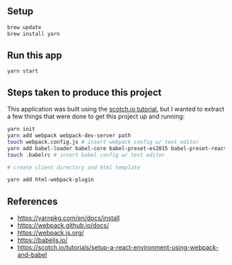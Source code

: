 

## Setup

```bash
brew update
brew install yarn
```

## Run this app

`yarn start`

## Steps taken to produce this project

This application was built using the [scotch.io tutorial](https://scotch.io/tutorials/setup-a-react-environment-using-webpack-and-babel), but I wanted to extract a few things that were done to get this project up and running:

```bash
yarn init
yarn add webpack webpack-dev-server path
touch webpack.config.js # insert webpack config w/ text editor
yarn add babel-loader babel-core babel-preset-es2015 babel-preset-react --dev
touch .babelrc # insert babel config w/ text editor

# create client directory and html template

yarn add html-webpack-plugin
```

## References

- https://yarnpkg.com/en/docs/install
- https://webpack.github.io/docs/
- https://webpack.js.org/
- https://babeljs.io/
- https://scotch.io/tutorials/setup-a-react-environment-using-webpack-and-babel
